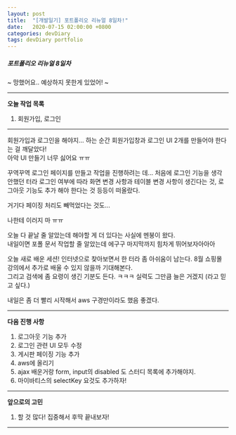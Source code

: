 ```yaml
---
layout: post
title:  "[개발일기] 포트폴리오 리뉴얼 8일차!"
date:   2020-07-15 02:00:00 +0800
categories: devDiary
tags: devDiary portfolio
---
```


##### 포트폴리오 리뉴얼 8일차  
~ 망했어요.. 예상하지 못한게 있었어!  ~  

---------------------------------------------------------------
**오늘 작업 목록**  
1. 회원가입, 로그인

---------------------------------------------------------------

회원가입과 로그인을 해야지... 하는 순간 회원가입창과 로그인 UI 2개를 만들어야 한다는 걸 깨달았다!   
아악 UI 만들기 너무 싫어요 ㅠㅠ  

꾸역꾸역 로그인 페이지를 만들고 작업을 진행하려는 데... 
처음에 로그인 기능을 생각 안했던 터라 로그인 여부에 따라 화면 변경 사항과 테이블 변경 사항이 생긴다는 것, 
로그아웃 기능도 추가 해야 한다는 것 등등이 떠올랐다.   

거기다 페이징 처리도 빼먹었다는 것도... 

나한테 이러지 마 ㅠㅠ   

오늘 다 끝날 줄 알았는데 해야할 게 더 있다는 사실에 멘붕이 왔다.   
내일이면 포폴 문서 작업할 줄 알았는데 에구구 
마지막까지 힘차게 뛰어보자아아아  

오늘 새로 배운 세션! 인터넷으로 찾아보면서 한 터라 좀 아쉬움이 남는다. 8월 쇼핑몰 강의에서 추가로 배울 수 있지 않을까 기대해본다.   
그리고 검색에 좀 요령이 생긴 기분도 든다. ㅋㅋㅋ   실력도 그만큼 늘은 거겠지 (라고 믿고 싶다.)   

내일은 좀 더 빨리 시작해서 aws 구경만이라도 했음 좋겠다. 


-----------------------------------
**다음 진행 사항**  

1. 로그아웃 기능 추가
1. 로그인 관련 UI 모두 수정
1. 게시판 페이징 기능 추가
1. aws에 올리기
1. ajax 배운거랑 form, input의 disabled 도 스터디 목록에 추가해야지.
1. 마이바티스의 selectKey 요것도 추가하자!

------------------------------------
**앞으로의 고민**  

1. 할 것 많다! 집중해서 후딱 끝내보자!  

------------------------------------

